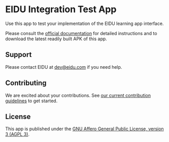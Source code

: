 # EIDU Integration Test App

Use this app to test your implementation of the EIDU learning app interface.

Please consult the [official documentation](https://dev.eidu.com/content/testing-your-apps-integration)
for detailed instructions and to download the latest readily built APK of this app.

## Support

Please contact EIDU at [dev@eidu.com](mailto:dev@eidu.com) if you need help.

## Contributing

We are excited about your contributions. See
[our current contribution guidelines](https://dev.eidu.com/contributing/overview) to get started.

## License

This app is published under the
[GNU Affero General Public License, version 3 (AGPL 3)](https://github.com/EIDU/integration-test-app/blob/main/LICENSE).
